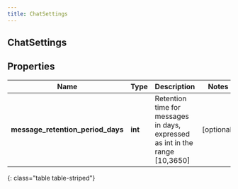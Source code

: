 ```yaml
---
title: ChatSettings
---
```

## ChatSettings

## Properties

|Name | Type | Description | Notes|
|------------ | ------------- | ------------- | -------------|
| **message_retention_period_days** | **int** | Retention time for messages in days, expressed as int in the range [10,3650] | [optional] |
{: class="table table-striped"}


